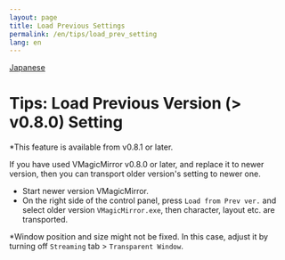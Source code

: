```yaml
---
layout: page
title: Load Previous Settings
permalink: /en/tips/load_prev_setting
lang: en
---
```


[Japanese](../../tips/load_prev_setting)

# Tips: Load Previous Version (> v0.8.0) Setting 

*This feature is available from v0.8.1 or later.

If you have used VMagicMirror v0.8.0 or later, and replace it to newer version, then you can transport older version's setting to newer one.

* Start newer version VMagicMirror.
* On the right side of the control panel, press `Load from Prev ver.` and select older version `VMagicMirror.exe`, then character, layout etc. are transported.

*Window position and size might not be fixed. In this case, adjust it by turning off  `Streaming` tab > `Transparent Window`.
